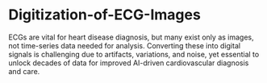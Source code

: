 # Digitization-of-ECG-Images
ECGs are vital for heart disease diagnosis, but many exist only as images, not time-series data needed for analysis. Converting these into digital signals is challenging due to artifacts, variations, and noise, yet essential to unlock decades of data for improved AI-driven cardiovascular diagnosis and care.
